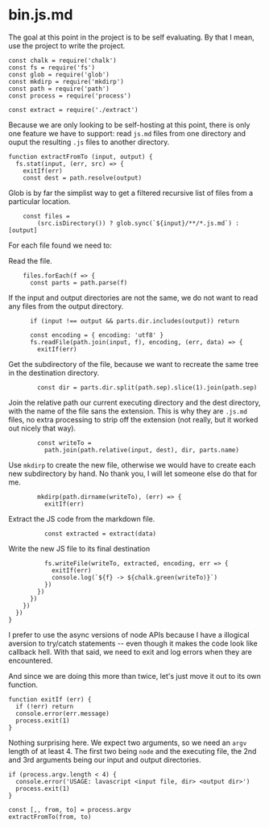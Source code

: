 # bin.js.md

The goal at this point in the project is to be self evaluating. By that I mean, use the project to write the project.

    const chalk = require('chalk')
    const fs = require('fs')
    const glob = require('glob')
    const mkdirp = require('mkdirp')
    const path = require('path')
    const process = require('process')

    const extract = require('./extract')

Because we are only looking to be self-hosting at this point, there is only one feature we have to support: read `js.md` files from one directory and ouput the resulting `.js` files to another directory.

    function extractFromTo (input, output) {
      fs.stat(input, (err, src) => {
        exitIf(err)
        const dest = path.resolve(output)

Glob is by far the simplist way to get a filtered recursive list of files from a particular location.

        const files =
            (src.isDirectory()) ? glob.sync(`${input}/**/*.js.md`) : [output]

For each file found we need to:

Read the file.

        files.forEach(f => {
          const parts = path.parse(f)

If the input and output directories are not the same, we do not want to read any files from the output directory.

          if (input !== output && parts.dir.includes(output)) return

          const encoding = { encoding: 'utf8' }
          fs.readFile(path.join(input, f), encoding, (err, data) => {
            exitIf(err)

Get the subdirectory of the file, because we want to recreate the same tree in the destination directory.

            const dir = parts.dir.split(path.sep).slice(1).join(path.sep)

Join the relative path our current executing directory and the dest directory, with the name of the file sans the extension. This is why they are `.js.md` files, no extra processing to strip off the extension (not really, but it worked out nicely that way).

            const writeTo =
              path.join(path.relative(input, dest), dir, parts.name)

Use `mkdirp` to create the new file, otherwise we would have to create each new subdirectory by hand. No thank you, I will let someone else do that for me.

            mkdirp(path.dirname(writeTo), (err) => {
              exitIf(err)

Extract the JS code from the markdown file.

              const extracted = extract(data)

Write the new JS file to its final destination

              fs.writeFile(writeTo, extracted, encoding, err => {
                exitIf(err)
                console.log(`${f} -> ${chalk.green(writeTo)}`)
              })
            })
          })
        })
      })
    }

I prefer to use the async versions of node APIs because I have a illogical aversion to try/catch statements -- even though it makes the code look like callback hell. With that said, we need to exit and log errors when they are encountered.

And since we are doing this more than twice, let's just move it out to its own function.

    function exitIf (err) {
      if (!err) return
      console.error(err.message)
      process.exit(1)
    }

Nothing surprising here. We expect two arguments, so we need an `argv` length of at least 4. The first two being `node` and the executing file, the 2nd and 3rd arguments being our input and output directories.

    if (process.argv.length < 4) {
      console.error('USAGE: lavascript <input file, dir> <output dir>')
      process.exit(1)
    }

    const [,, from, to] = process.argv
    extractFromTo(from, to)
